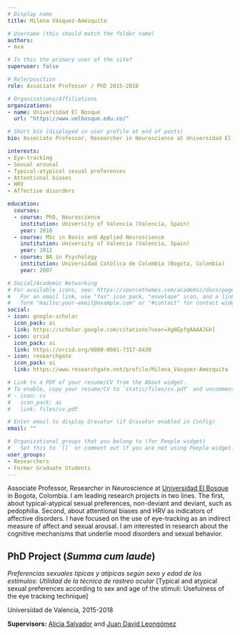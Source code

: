 ```yaml
---
# Display name
title: Milena Vásquez-Amézquita

# Username (this should match the folder name)
authors:
- mva

# Is this the primary user of the site?
superuser: false

# Role/position
role: Associate Professor / PhD 2015-2018

# Organizations/Affiliations
organizations:
- name: Universidad El Bosque
  url: "https://www.uelbosque.edu.co/"

# Short bio (displayed in user profile at end of posts)
bio: Associate Professor, Researcher in Neuroscience at Universidad El Bosque. I am interested in research about the cognitive mechanisms that underlie mood disorders and sexual behavior.

interests:
- Eye-tracking
- Sexual arousal
- Typical-atypical sexual preferences
- Attentional biases
- HRV
- Affective disorders

education:
  courses:
  - course: PhD, Neuroscience
    institution: University of Valencia (Valencia, Spain)
    year: 2018
  - course: MSc in Basic and Applied Neuroscience
    institution: University of Valencia (Valencia, Spain)
    year: 2012
  - course: BA in Psychology
    institution: Universidad Católica de Colombia (Bogota, Colombia)
    year: 2007

# Social/Academic Networking
# For available icons, see: https://sourcethemes.com/academic/docs/page-builder/#icons
#   For an email link, use "fas" icon pack, "envelope" icon, and a link in the
#   form "mailto:your-email@example.com" or "#contact" for contact widget.
social:
- icon: google-scholar
  icon_pack: ai
  link: https://scholar.google.com/citations?user=XgNEpfgAAAAJ&hl
- icon: orcid
  icon_pack: ai
  link: https://orcid.org/0000-0001-7317-8430
- icon: researchgate
  icon_pack: ai
  link: https://www.researchgate.net/profile/Milena_Vasquez-Amezquita

# Link to a PDF of your resume/CV from the About widget.
# To enable, copy your resume/CV to `static/files/cv.pdf` and uncomment the lines below.
# - icon: cv
#   icon_pack: ai
#   link: files/cv.pdf

# Enter email to display Gravatar (if Gravatar enabled in Config)
email: ""

# Organizational groups that you belong to (for People widget)
#   Set this to `[]` or comment out if you are not using People widget.
user_groups:
- Researchers
- Former Graduate Students
---
```


Associate Professor, Researcher in Neuroscience at [Universidad El Bosque](https://www.uelbosque.edu.co/) in Bogota, Colombia. I am leading research projects in two lines. The first, about typical-atypical sexual preferences, non-deviant and deviant, such as pedophilia. Second, about attentional biases and HRV as indicators of affective disorders. I have focused on the use of eye-tracking as an indirect measure of affect and sexual arousal. I am interested in research about the cognitive mechanisms that underlie mood disorders and sexual behavior.

## **PhD Project (*Summa cum laude*)**  

*Preferencias sexuales típicas y atípicas según sexo y edad de los estímulos: Utilidad de la técnica de rastreo ocular* [Typical and atypical sexual preferences according to sex and age of the stimuli: Usefulness of the eye tracking technique]

Universidad de Valencia, 2015-2018

**Supervisors:** [Alicia Salvador](https://www.uv.es/labnsc/miembros%20individualmente/miembrosaliciasalvador.html) and [Juan David Leongómez](/en/#about)
